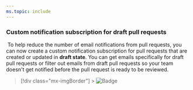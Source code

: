 ```yaml
---
ms.topic: include
---
```


### Custom notification subscription for draft pull requests

​
To help reduce the number of email notifications from pull requests, you can now create a custom notification subscription for pull requests that are created or updated in **draft state**. You can get emails specifically for draft pull requests or filter out emails from draft pull requests so your team doesn't get notified before the pull request is ready to be reviewed.

> [!div class="mx-imgBorder"] > ![Badge](../../media/165_01.png)

